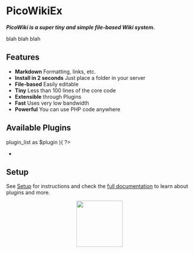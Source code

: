 # PicoWikiEx

**_PicoWiki is a super tiny and simple file-based Wiki system._**

blah blah blah

## Features

- **Markdown** Formatting, links, etc.
- **Install in 2 seconds** Just place a folder in your server
- **File-based** Easily editable
- **Tiny** Less than 100 lines of the core code
- **Extensible** through Plugins
- **Fast** Uses very low bandwidth
- **Powerful** You can use PHP code anywhere


## Available Plugins

<?php foreach( $this->plugin_list as $plugin ){ ?>
- <?=pathinfo($plugin)['filename']?>

<?php } ?>

## Setup

See [Setup](setup) for instructions and check the [full documentation](https://github.com/luckyshot/picowiki#readme) to learn about plugins and more.


<p style="text-align: center">
 <img src="<?=$this->config['app_url']?>static/picowiki-icon.png" style="height:125px;width:125px">
</p>
